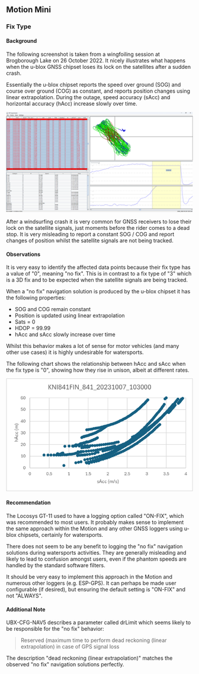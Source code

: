 ## Motion Mini

### Fix Type

#### Background

The following screenshot is taken from a wingfoiling session at Brogborough Lake on 26 October 2022. It nicely illustrates what happens when the u-blox GNSS chipset loses its lock on the satellites after a sudden crash.

Essentially the u-blox chipset reports the speed over ground (SOG) and course over ground (COG) as constant, and reports position changes using linear extrapolation. During the outage, speed accuracy (sAcc) and horizontal accuracy (hAcc) increase slowly over time.

![2940_2022-10-26-1321](img/2940_2022-10-26-1321.png)

After a windsurfing crash it is very common for GNSS receivers to lose their lock on the satellite signals, just moments before the rider comes to a dead stop. It is very misleading to report a constant SOG / COG and report changes of position whilst the satellite signals are not being tracked.



#### Observations

It is very easy to identify the affected data points because their fix type has a value of "0", meaning "no fix". This is in contrast to a fix type of "3" which is a 3D fix and to be expected when the satellite signals are being tracked.

When a "no fix" navigation solution is produced by the u-blox chipset it has the following properties:

- SOG and COG remain constant
- Position is updated using linear extrapolation
- Sats = 0
- HDOP = 99.99
- hAcc and sAcc slowly increase over time

Whilst this behavior makes a lot of sense for motor vehicles (and many other use cases) it is highly undesirable for watersports.

The following chart shows the relationship between hAcc and sAcc when the fix type is "0", showing how they rise in unison, albeit at different rates.

![KNI841FIN_841_20231007_103000_NOFIX](img/KNI841FIN_841_20231007_103000_NOFIX.png)



#### Recommendation

The Locosys GT-11 used to have a logging option called "ON-FIX", which was recommended to most users. It probably makes sense to implement the same approach within the Motion and any other GNSS loggers using u-blox chipsets, certainly for watersports.

There does not seem to be any benefit to logging the "no fix" navigation solutions during watersports activities. They are generally misleading and likely to lead to confusion amongst users, even if the phantom speeds are handled by the standard software filters.

It should be very easy to implement this approach in the Motion and numerous other loggers (e.g. ESP-GPS). It can perhaps be made user configurable (if desired), but ensuring the default setting is "ON-FIX" and not "ALWAYS".



#### Additional Note

UBX-CFG-NAV5 describes a parameter called drLimit which seems likely to be responsible for the "no fix" behavior:

>  Reserved (maximum time to perform dead reckoning (linear extrapolation) in case of GPS signal loss

The description "dead reckoning (linear extrapolation)" matches the observed "no fix" navigation solutions perfectly.

